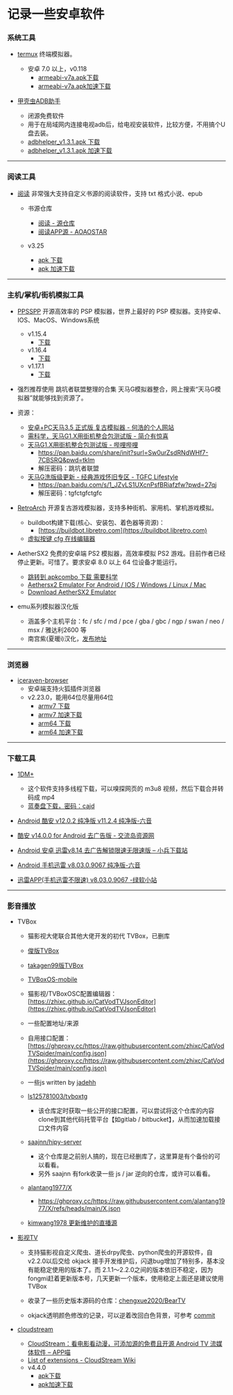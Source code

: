 # 记录一些安卓软件

### 系统工具
- [termux](https://github.com/termux/termux-app) 终端模拟器。
    - 安卓 7.0 以上，v0.118
        - [armeabi-v7a.apk下载](https://github.com/termux/termux-app/releases/download/v0.118.0/termux-app_v0.118.0+github-debug_armeabi-v7a.apk)
        - [armeabi-v7a.apk加速下载](https://ghproxy.cc/https://github.com/termux/termux-app/releases/download/v0.118.0/termux-app_v0.118.0+github-debug_armeabi-v7a.apk)

- [甲壳虫ADB助手](https://github.com/didjdk/adbhelper)
    - 闭源免费软件
    - 用于在局域网内连接电视adb后，给电视安装软件，比较方便，不用搞个U盘去装。
    - [adbhelper_v1.3.1.apk 下载](https://github.com/didjdk/adbhelper/releases/download/v1.3.1/adbhelper_v1.3.1.apk)
    - [adbhelper_v1.3.1.apk 加速下载](https://ghproxy.cc/https://github.com/didjdk/adbhelper/releases/download/v1.3.1/adbhelper_v1.3.1.apk)

---

### 阅读工具

- [阅读](https://github.com/gedoor/legado) 非常强大支持自定义书源的阅读软件，支持 txt 格式小说、epub
    - 书源仓库
        - [阅读 - 源仓库](https://www.e-yck.top/yuedu/shuyuans/index.html)
        - [阅读APP源 - AOAOSTAR](https://legado.aoaostar.com/)

    - v3.25
        - [apk 下载](https://github.com/gedoor/legado/releases/download/3.25/legado_app_3.25.apk)
        - [apk 加速下载](https://ghproxy.cc/https://github.com/gedoor/legado/releases/download/3.25/legado_app_3.25.apk)

---

### 主机/掌机/街机模拟工具

- [PPSSPP](https://www.ppsspp.org) 开源高效率的 PSP 模拟器，世界上最好的 PSP 模拟器。支持安卓、IOS、MacOS、Windows系统
    - v1.15.4
        - [下载](https://www.ppsspp.org/files/1_15_4/ppsspp.apk)
    - v1.16.4
        - [下载](https://www.ppsspp.org/files/1_16_4/ppsspp.apk)
    - v1.17.1
        - [下载](https://www.ppsspp.org/files/1_17_1/ppsspp.apk)

- 强烈推荐使用 跳坑者联盟整理的合集 天马G模拟器整合，网上搜索“天马G模拟器”就能够找到资源了。
- 资源：
    - [安卓+PC天马3.5 正式版 复古模拟器 - 何浩的个人网站](https://haohe.fun/2022/07/%E5%AE%89%E5%8D%93pc%E5%A4%A9%E9%A9%AC3-5-%E6%AD%A3%E5%BC%8F%E7%89%88-%E5%A4%8D%E5%8F%A4%E6%A8%A1%E6%8B%9F%E5%99%A8)
    - [需科学，天马G1.X用街机整合包测试版 - 简介有惊喜](https://www.youtube.com/watch?v=5npA2VJ-a4g)
    - [天马G1.X用街机整合包测试版 - 哔哩哔哩](https://www.bilibili.com/read/cv32294402)
        - https://pan.baidu.com/share/init?surl=Sw0urZsdRNdWHf7-7CBSRQ&pwd=tklm
        - 解压密码：跳坑者联盟
    - [天马G洗版级更新 - 经典游戏怀旧专区 - TGFC Lifestyle](https://bbs.tgfcer.com/viewthread.php?tid=8359222)
        - https://pan.baidu.com/s/1_JZvLS1UXcnPsfBRiafzfw?pwd=27qj
        - 解压密码：tgfctgfctgfc

- [RetroArch](https://www.retroarch.com) 开源复古游戏模拟器，支持多种街机、家用机、掌机游戏模拟。
    - buildbot构建下载(核心、安装包、着色器等资源)：
        - [https://buildbot.libretro.com](https://buildbot.libretro.com)
    - [虚拟按键 cfg 在线编辑器](https://valent-in.github.io/retropad-editor)

- AetherSX2 免费的安卓端 PS2 模拟器，高效率模拟 PS2 游戏。目前作者已经停止更新。可惜了。要求安卓 8.0 以上 64 位设备才能运行。
    - [跳转到 apkcombo 下载 需要科学](https://apkcombo.com/aethersx2/xyz.aethersx2.android)
    - [Aethersx2 Emulator For Android / IOS / Windows / Linux / Mac](https://aethersx2.gitlab.io)
    - [Download AetherSX2 Emulator](https://aethersx2.gitlab.io/download)

- emu系列模拟器汉化版
    - 涵盖多个主机平台：fc / sfc / md / pce / gba / gbc / ngp / swan / neo / msx / 雅达利2600 等
    - 南宫紫(夏暖i)汉化，[发布地址](http://xianuani.ysepan.com)

---

### 浏览器

- [iceraven-browser](https://github.com/fork-maintainers/iceraven-browser)
    - 安卓端支持火狐插件浏览器
    - v2.23.0，能用64位尽量用64位
        - [armv7 下载](https://github.com/fork-maintainers/iceraven-browser/releases/download/iceraven-2.23.0/iceraven-2.23.0-browser-armeabi-v7a-forkRelease.apk)
        - [armv7 加速下载](https://ghproxy.cc/https://github.com/fork-maintainers/iceraven-browser/releases/download/iceraven-2.23.0/iceraven-2.23.0-browser-armeabi-v7a-forkRelease.apk)
        - [arm64 下载](https://github.com/fork-maintainers/iceraven-browser/releases/download/iceraven-2.23.0/iceraven-2.23.0-browser-arm64-v8a-forkRelease.apk)
        - [arm64 加速下载](https://ghproxy.cc/https://github.com/fork-maintainers/iceraven-browser/releases/download/iceraven-2.23.0/iceraven-2.23.0-browser-arm64-v8a-forkRelease.apk)

---

### 下载工具

- [1DM+](https://www.yxssp.com/23740.html)
    - 这个软件支持多线程下载，可以嗅探网页的 m3u8 视频，然后下载合并转码成 mp4
    - [蓝奏盘下载，密码：cajd](https://yxssp.lanzoui.com/b478866)

- [Android 酷安 v12.0.2 纯净版 v11.2.4 纯净版-六音](https://www.sixyin.com/1871.html)

- [酷安 v14.0.0 for Android 去广告版 - 交流岛资源网](https://www.jiaoliudao.com/android/myysc/13610.html)

- [Android 安卓 迅雷v8.14 去广告解锁限速无限速版 – 小兵下载站](https://www.7xiazai.com/xunlei)

- [Android 手机迅雷 v8.03.0.9067 纯净版-六音](https://www.sixyin.com/1686.html)

- [迅雷APP(手机迅雷不限速) v8.03.0.9067 -绿软小站](https://www.gndown.com/5107.html)

---

### 影音播放
- TVBox
    - 猫影视大佬联合其他大佬开发的初代 TVBox，已删库
    - [俊版TVBox](https://github.com/q215613905/TVBoxOS)
    - [takagen99版TVBox](https://github.com/takagen99/Box)
    - [TVBoxOS-mobile](https://github.com/XiaoRanLiu3119/TVBoxOS-Mobile)

    - 猫影视/TVBoxOSC配置编辑器：[https://zhixc.github.io/CatVodTVJsonEditor](https://zhixc.github.io/CatVodTVJsonEditor)

    - 一些配置地址/来源

    - 自用接口配置：[https://ghproxy.cc/https://raw.githubusercontent.com/zhixc/CatVodTVSpider/main/config.json](https://ghproxy.cc/https://raw.githubusercontent.com/zhixc/CatVodTVSpider/main/config.json)

    - 一些js written by [jadehh](https://github.com/jadehh/TVSpider)

    - [ls125781003/tvboxtg](https://github.com/ls125781003/tvboxtg)
        - 该仓库定时获取一些公开的接口配置，可以尝试将这个仓库的内容clone到其他代码托管平台【如gitlab / bitbucket】，从而加速加载接口文件内容

    - [saajnn/hipy-server](https://github.com/saajnn/hipy-server)
        - 这个仓库是之前别人搞的，现在已经删库了，这里算是有个备份的可以看看。
        - 另外 saajnn 有fork收录一些 js / jar 逆向的仓库，或许可以看看。
 
    - [alantang1977/X](https://github.com/alantang1977/X)
        - https://ghproxy.cc/https://raw.githubusercontent.com/alantang1977/X/refs/heads/main/X.json

    - [kimwang1978 更新维护的直播源](https://github.com/kimwang1978/collect-tv-txt)


- [影视TV](https://github.com/FongMi/TV)
    - 支持猫影视自定义爬虫、道长drpy爬虫、python爬虫的开源软件，自v2.2.0以后交给 okjack 接手开发维护后，闪退bug增加了特别多，基本没有能稳定使用的版本了。而 2.1.1～2.2.0之间的版本依旧不稳定，因为fongmi赶着更新版本号，几天更新一个版本，使用稳定上面还是建议使用 TVBox
    - 收录了一些历史版本源码的仓库：[chengxue2020/BearTV](https://github.com/chengxue2020/BearTV)

    - okjack透明颜色修改的记录，可以逆着改回白色背景，可参考 [commit](https://github.com/FongMi/TV/commit/d875b476af6d5b0c678e7ce2b43c90a2ace62e3a)

- [cloudstream](https://github.com/recloudstream/cloudstream) 
    - [CloudStream：看电影看动漫，可添加源的免费且开源 Android TV 流媒体软件 – APP喵](https://www.appmiu.com/25793.html)
    - [List of extensions - CloudStream Wiki](https://cloudstream.miraheze.org/wiki/List_of_extensions)
    - v4.4.0
        - [apk下载](https://github.com/recloudstream/cloudstream/releases/download/v4.4.0/4.4.0.apk)
        - [apk加速下载](https://ghproxy.cc/https://github.com/recloudstream/cloudstream/releases/download/v4.4.0/4.4.0.apk)

